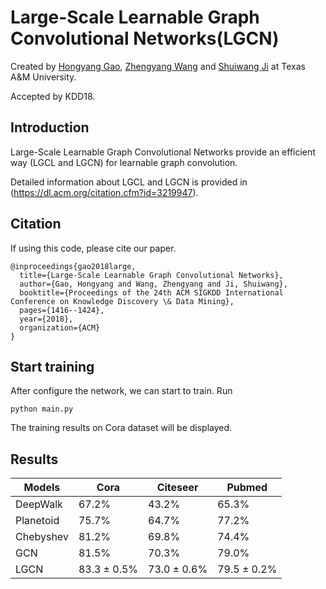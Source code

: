 # Large-Scale Learnable Graph Convolutional Networks(LGCN)

Created by [Hongyang Gao](http://people.tamu.edu/~hongyang.gao/), [Zhengyang Wang](http://people.tamu.edu/~zhengyang.wang/) and [Shuiwang Ji](http://people.tamu.edu/~sji/) at Texas A&M University.

Accepted by KDD18.

## Introduction

Large-Scale Learnable Graph Convolutional Networks provide an efficient way (LGCL and LGCN) for learnable graph convolution.

Detailed information about LGCL and LGCN is provided in (https://dl.acm.org/citation.cfm?id=3219947).

## Citation

If using this code, please cite our paper.

```
@inproceedings{gao2018large,
  title={Large-Scale Learnable Graph Convolutional Networks},
  author={Gao, Hongyang and Wang, Zhengyang and Ji, Shuiwang},
  booktitle={Proceedings of the 24th ACM SIGKDD International Conference on Knowledge Discovery \& Data Mining},
  pages={1416--1424},
  year={2018},
  organization={ACM}
}
```

## Start training

After configure the network, we can start to train. Run
```
python main.py
```
The training results on Cora dataset will be displayed.


## Results

| Models    | Cora  | Citeseer | Pubmed |
|-----------|-------|----------|--------|
| DeepWalk  | 67.2% | 43.2%    | 65.3%  |
| Planetoid | 75.7% | 64.7%    | 77.2%  |
| Chebyshev | 81.2% | 69.8%    | 74.4%  |
| GCN       | 81.5% | 70.3%    | 79.0%  |
| LGCN      |83.3 ± 0.5% | 73.0 ± 0.6% | 79.5 ± 0.2% |
